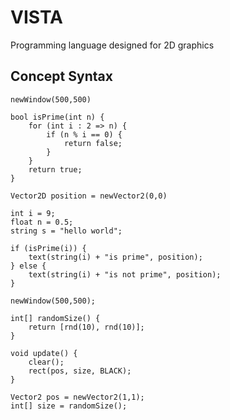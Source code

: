 # VISTA
Programming language designed for 2D graphics

## Concept Syntax
```golang
newWindow(500,500)

bool isPrime(int n) {
    for (int i : 2 => n) {
        if (n % i == 0) {
            return false;
        }
    }
    return true;
}

Vector2D position = newVector2(0,0) 

int i = 9;
float n = 0.5;
string s = "hello world";

if (isPrime(i)) {
    text(string(i) + "is prime", position);
} else {
    text(string(i) + "is not prime", position);
}
```

```golang
newWindow(500,500);

int[] randomSize() {
    return [rnd(10), rnd(10)];
}

void update() {
    clear();
    rect(pos, size, BLACK);
}

Vector2 pos = newVector2(1,1);
int[] size = randomSize();
```
